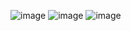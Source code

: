 ![image](https://github.com/user-attachments/assets/d5713761-9225-4beb-817d-2a699b9debe1)
![image](https://github.com/user-attachments/assets/2d83bbf3-6ab4-471c-8170-e8805ca2fb28)
![image](https://github.com/user-attachments/assets/c070b925-5a51-4fce-b8e1-ffa0d8e3aa82)

